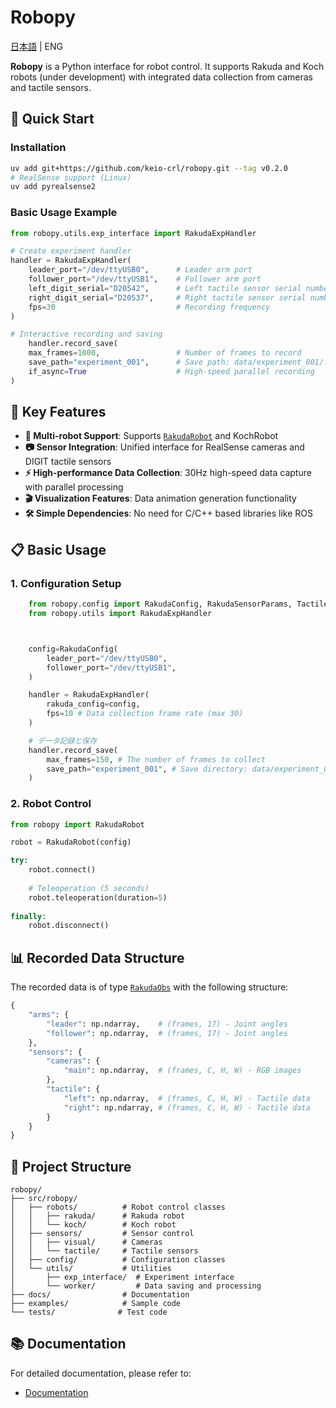 # Robopy
[日本語](README.md) | ENG  

**Robopy** is a Python interface for robot control. It supports Rakuda and Koch robots (under development) with integrated data collection from cameras and tactile sensors.

## 🚀 Quick Start

### Installation

```bash
uv add git+https://github.com/keio-crl/robopy.git --tag v0.2.0
# RealSense support (Linux)
uv add pyrealsense2
```

### Basic Usage Example

```python
from robopy.utils.exp_interface import RakudaExpHandler

# Create experiment handler
handler = RakudaExpHandler(
    leader_port="/dev/ttyUSB0",      # Leader arm port
    follower_port="/dev/ttyUSB1",    # Follower arm port
    left_digit_serial="D20542",      # Left tactile sensor serial number
    right_digit_serial="D20537",     # Right tactile sensor serial number
    fps=30                           # Recording frequency
)

# Interactive recording and saving
    handler.record_save(
    max_frames=1000,                 # Number of frames to record
    save_path="experiment_001",      # Save path: data/experiment_001/...
    if_async=True                    # High-speed parallel recording
)
```

## 🤖 Key Features

- **🔄 Multi-robot Support**: Supports [`RakudaRobot`](src/robopy/robots/rakuda/rakuda_robot.py) and KochRobot
- **📷 Sensor Integration**: Unified interface for RealSense cameras and DIGIT tactile sensors
- **⚡ High-performance Data Collection**: 30Hz high-speed data capture with parallel processing
- **🎬 Visualization Features**: Data animation generation functionality
- **🛠 Simple Dependencies**: No need for C/C++ based libraries like ROS

## 📋 Basic Usage

### 1. Configuration Setup

```python
    from robopy.config import RakudaConfig, RakudaSensorParams, TactileParams
    from robopy.utils import RakudaExpHandler



    config=RakudaConfig(
        leader_port="/dev/ttyUSB0",
        follower_port="/dev/ttyUSB1",
    )

    handler = RakudaExpHandler(
        rakuda_config=config,
        fps=10 # Data collection frame rate (max 30)
    )

    # データ記録と保存
    handler.record_save(
        max_frames=150, # The number of frames to collect
        save_path="experiment_001", # Save directory: data/experiment_001/...
    )
```

### 2. Robot Control

```python
from robopy import RakudaRobot

robot = RakudaRobot(config)

try:
    robot.connect()
    
    # Teleoperation (5 seconds)
    robot.teleoperation(duration=5)
    
finally:
    robot.disconnect()
```


## 📊 Recorded Data Structure

The recorded data is of type [`RakudaObs`](src/robopy/config/robot_config/rakuda_config.py) with the following structure:

```python
{
    "arms": {
        "leader": np.ndarray,    # (frames, 17) - Joint angles
        "follower": np.ndarray,  # (frames, 17) - Joint angles
    },
    "sensors": {
        "cameras": {
            "main": np.ndarray,  # (frames, C, H, W) - RGB images
        },
        "tactile": {
            "left": np.ndarray,  # (frames, C, H, W) - Tactile data
            "right": np.ndarray, # (frames, C, H, W) - Tactile data
        }
    }
}
```

## 📁 Project Structure

```
robopy/
├── src/robopy/
│   ├── robots/          # Robot control classes
│   │   ├── rakuda/      # Rakuda robot
│   │   └── koch/        # Koch robot
│   ├── sensors/         # Sensor control
│   │   ├── visual/      # Cameras
│   │   └── tactile/     # Tactile sensors
│   ├── config/          # Configuration classes
│   └── utils/           # Utilities
│       ├── exp_interface/  # Experiment interface
│       └── worker/         # Data saving and processing
├── docs/                # Documentation
├── examples/            # Sample code
└── tests/              # Test code
```

## 📚 Documentation

For detailed documentation, please refer to:

- [Documentation](https://keio-crl.github.io/robopy/)